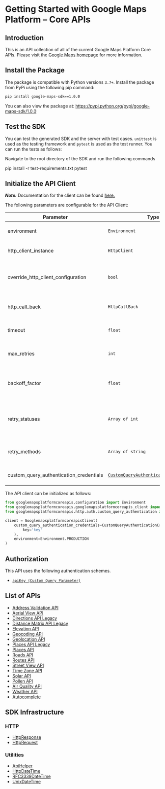 
# Getting Started with Google Maps Platform – Core APIs

## Introduction

This is an API collection of all of the current Google Maps Platform Core APIs. Please visit the [Google Maps homepage](https://mapsplatform.google.com/) for more information.

## Install the Package

The package is compatible with Python versions `3.7+`.
Install the package from PyPi using the following pip command:

```bash
pip install google-maps-sdk==1.0.0
```

You can also view the package at:
https://pypi.python.org/pypi/google-maps-sdk/1.0.0

## Test the SDK

You can test the generated SDK and the server with test cases. `unittest` is used as the testing framework and `pytest` is used as the test runner. You can run the tests as follows:

Navigate to the root directory of the SDK and run the following commands


pip install -r test-requirements.txt
pytest


## Initialize the API Client

**_Note:_** Documentation for the client can be found [here.](https://www.github.com/MuHamza30/google-maps-python-sdk/tree/1.0.0/doc/client.md)

The following parameters are configurable for the API Client:

| Parameter | Type | Description |
|  --- | --- | --- |
| environment | `Environment` | The API environment. <br> **Default: `Environment.PRODUCTION`** |
| http_client_instance | `HttpClient` | The Http Client passed from the sdk user for making requests |
| override_http_client_configuration | `bool` | The value which determines to override properties of the passed Http Client from the sdk user |
| http_call_back | `HttpCallBack` | The callback value that is invoked before and after an HTTP call is made to an endpoint |
| timeout | `float` | The value to use for connection timeout. <br> **Default: 60** |
| max_retries | `int` | The number of times to retry an endpoint call if it fails. <br> **Default: 0** |
| backoff_factor | `float` | A backoff factor to apply between attempts after the second try. <br> **Default: 2** |
| retry_statuses | `Array of int` | The http statuses on which retry is to be done. <br> **Default: [408, 413, 429, 500, 502, 503, 504, 521, 522, 524]** |
| retry_methods | `Array of string` | The http methods on which retry is to be done. <br> **Default: ['GET', 'PUT']** |
| custom_query_authentication_credentials | [`CustomQueryAuthenticationCredentials`](https://www.github.com/MuHamza30/google-maps-python-sdk/tree/1.0.0/doc/auth/custom-query-parameter.md) | The credential object for Custom Query Parameter |

The API client can be initialized as follows:

```python
from googlemapsplatformcoreapis.configuration import Environment
from googlemapsplatformcoreapis.googlemapsplatformcoreapis_client import GooglemapsplatformcoreapisClient
from googlemapsplatformcoreapis.http.auth.custom_query_authentication import CustomQueryAuthenticationCredentials

client = GooglemapsplatformcoreapisClient(
    custom_query_authentication_credentials=CustomQueryAuthenticationCredentials(
        key='key'
    ),
    environment=Environment.PRODUCTION
)
```

## Authorization

This API uses the following authentication schemes.

* [`apiKey (Custom Query Parameter)`](https://www.github.com/MuHamza30/google-maps-python-sdk/tree/1.0.0/doc/auth/custom-query-parameter.md)

## List of APIs

* [Address Validation API](https://www.github.com/MuHamza30/google-maps-python-sdk/tree/1.0.0/doc/controllers/address-validation-api.md)
* [Aerial View API](https://www.github.com/MuHamza30/google-maps-python-sdk/tree/1.0.0/doc/controllers/aerial-view-api.md)
* [Directions API Legacy](https://www.github.com/MuHamza30/google-maps-python-sdk/tree/1.0.0/doc/controllers/directions-api-legacy.md)
* [Distance Matrix API Legacy](https://www.github.com/MuHamza30/google-maps-python-sdk/tree/1.0.0/doc/controllers/distance-matrix-api-legacy.md)
* [Elevation API](https://www.github.com/MuHamza30/google-maps-python-sdk/tree/1.0.0/doc/controllers/elevation-api.md)
* [Geocoding API](https://www.github.com/MuHamza30/google-maps-python-sdk/tree/1.0.0/doc/controllers/geocoding-api.md)
* [Geolocation API](https://www.github.com/MuHamza30/google-maps-python-sdk/tree/1.0.0/doc/controllers/geolocation-api.md)
* [Places API Legacy](https://www.github.com/MuHamza30/google-maps-python-sdk/tree/1.0.0/doc/controllers/places-api-legacy.md)
* [Places API](https://www.github.com/MuHamza30/google-maps-python-sdk/tree/1.0.0/doc/controllers/places-api.md)
* [Roads API](https://www.github.com/MuHamza30/google-maps-python-sdk/tree/1.0.0/doc/controllers/roads-api.md)
* [Routes API](https://www.github.com/MuHamza30/google-maps-python-sdk/tree/1.0.0/doc/controllers/routes-api.md)
* [Street View API](https://www.github.com/MuHamza30/google-maps-python-sdk/tree/1.0.0/doc/controllers/street-view-api.md)
* [Time Zone API](https://www.github.com/MuHamza30/google-maps-python-sdk/tree/1.0.0/doc/controllers/time-zone-api.md)
* [Solar API](https://www.github.com/MuHamza30/google-maps-python-sdk/tree/1.0.0/doc/controllers/solar-api.md)
* [Pollen API](https://www.github.com/MuHamza30/google-maps-python-sdk/tree/1.0.0/doc/controllers/pollen-api.md)
* [Air Quality API](https://www.github.com/MuHamza30/google-maps-python-sdk/tree/1.0.0/doc/controllers/air-quality-api.md)
* [Weather API](https://www.github.com/MuHamza30/google-maps-python-sdk/tree/1.0.0/doc/controllers/weather-api.md)
* [Autocomplete](https://www.github.com/MuHamza30/google-maps-python-sdk/tree/1.0.0/doc/controllers/autocomplete.md)

## SDK Infrastructure

### HTTP

* [HttpResponse](https://www.github.com/MuHamza30/google-maps-python-sdk/tree/1.0.0/doc/http-response.md)
* [HttpRequest](https://www.github.com/MuHamza30/google-maps-python-sdk/tree/1.0.0/doc/http-request.md)

### Utilities

* [ApiHelper](https://www.github.com/MuHamza30/google-maps-python-sdk/tree/1.0.0/doc/api-helper.md)
* [HttpDateTime](https://www.github.com/MuHamza30/google-maps-python-sdk/tree/1.0.0/doc/http-date-time.md)
* [RFC3339DateTime](https://www.github.com/MuHamza30/google-maps-python-sdk/tree/1.0.0/doc/rfc3339-date-time.md)
* [UnixDateTime](https://www.github.com/MuHamza30/google-maps-python-sdk/tree/1.0.0/doc/unix-date-time.md)

